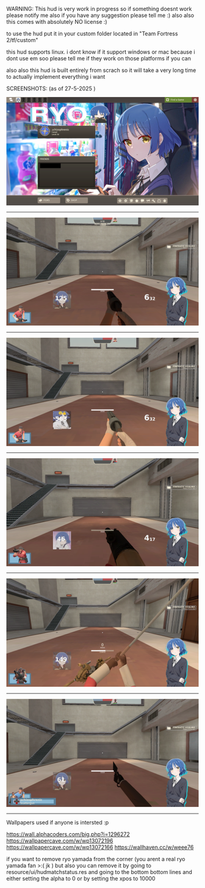 WARNING: This hud is very work in progress so if something doesnt work please notify me
also if you have any suggestion please tell me :)
also also this comes with absolutely NO license :)



to use the hud put it in your custom folder located in "Team Fortress 2/tf/custom"



this hud supports linux. i dont know if it support windows or mac because i dont use em soo  please tell me if they work on those platforms if you can

also also this hud is built entirely from scrach so it will take a very long time to actually implement everything i want


SCREENSHOTS:   (as of 27-5-2025 )

![Image couldn't be loaded](Screenshot_1.png)

__________________________


![Image couldn't be loaded](Screenshot_2.png)

__________________________

![Image couldn't be loaded](Screenshot_3.png)

____________________________

![Image couldn't be loaded](Screenshot_4.png)

______________________________

![Image couldn't be loaded](Screenshot_5.png)

______________________________

![Image couldn't be loaded](Screenshot_6.png)

______________________________




Wallpapers used if anyone is intersted :p

https://wall.alphacoders.com/big.php?i=1296272
https://wallpapercave.com/w/wp13072196
https://wallpapercave.com/w/wp13072166
https://wallhaven.cc/w/weee76







if you want to remove ryo yamada from the corner (you arent a real ryo yamada fan >:(  jk )  but also you can remove it by going to resource/ui/hudmatchstatus.res   and  going to the bottom bottom lines  and either setting the alpha to 
0 or by setting the xpos to 10000  

